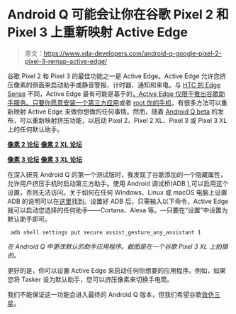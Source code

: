 # Android Q 可能会让你在谷歌 Pixel 2 和 Pixel 3 上重新映射 Active Edge

> 原文：<https://www.xda-developers.com/android-q-google-pixel-2-pixel-3-remap-active-edge/>

谷歌 Pixel 2 和 Pixel 3 的最佳功能之一是 Active Edge。Active Edge 允许您挤压像素的侧面来启动助手或静音警报、计时器、通知和来电。与 [HTC 的 Edge Sense](https://www.xda-developers.com/new-edge-sense-beta-u11-customization/) 不同，Active Edge 最有可能是基于的[，Active Edge 仅限于推出谷歌助手服务。只要你愿意](https://www.xda-developers.com/google-completes-acquisition-htc-engineers-google-pixel-2/)[安装一个第三方应用](https://www.xda-developers.com/remap-active-edge-squeeze-google-pixel-2/)或者 [root 你的手机](https://www.xda-developers.com/customize-google-pixel-2-active-edge-sense-plus/)，有很多方法可以重新映射 Active Edge 来做你想做的任何事情。然而，随着 [Android Q beta](https://www.xda-developers.com/android-q-dp1-google-pixel-2-google-pixel-3/) 的发布，可以重新映射挤压功能，以启动 Pixel 2、Pixel 2 XL、Pixel 3 或 Pixel 3 XL 上的任何默认助手。

[**像素 2 论坛**](https://forum.xda-developers.com/pixel-2) [**像素 2 XL 论坛**](https://forum.xda-developers.com/pixel-2-xl)

[**像素 3 论坛**](https://forum.xda-developers.com/pixel-3) [**像素 3 XL 论坛**](https://forum.xda-developers.com/pixel-3-xl)

在深入研究 Android Q 的第一个测试版时，我发现了谷歌添加的一个隐藏属性，允许用户挤压手机时启动第三方助手。使用 Android 调试桥(ADB ),可以启用这个设置，否则无法访问。关于如何在任何 Windows、Linux 或 macOS 电脑上设置 ADB 的说明可以在[这里](https://www.xda-developers.com/install-adb-windows-macos-linux/)找到。设置好 ADB 后，只需输入以下命令，Active Edge 就可以启动您选择的任何助手——Cortana、Alexa 等。—只要在“设置”中设置为默认助手即可。

```
 adb shell settings put secure assist_gesture_any_assistant 1 
```

*在 Android Q 中更改默认的助手应用程序。截图是在一个谷歌 Pixel 3 XL 上拍摄的。*

更好的是，你可以设置 Active Edge 来启动任何你想要的应用程序。例如，如果您将 Tasker 设为默认助手，您可以挤压像素来切换手电筒。

我们不能保证这一功能会进入最终的 Android Q 版本，但我们希望谷歌[效仿三星](https://www.xda-developers.com/remap-bixby-button-google-assistant/)。